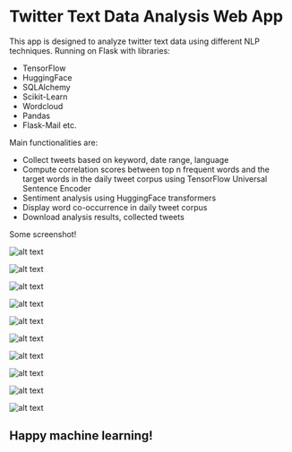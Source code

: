 
# Twitter Text Data Analysis Web App

This app is designed to analyze twitter text data using different NLP techniques.
Running on Flask with libraries:
 - TensorFlow
 - HuggingFace
 - SQLAlchemy
 - Scikit-Learn
 - Wordcloud 
 - Pandas 
 - Flask-Mail etc.  

Main functionalities are:
 - Collect tweets based on keyword, date range, language
 - Compute correlation scores between top n frequent words and the target words in the daily tweet corpus using TensorFlow Universal Sentence Encoder
 - Sentiment analysis using HuggingFace transformers
 - Display word co-occurrence in daily tweet corpus
 - Download analysis results, collected tweets

Some screenshot!

![alt text](https://github.com/aslanismailgit/Twitter-Text-Data-Analysis-Web-App/blob/main/images/main.png)

![alt text](https://github.com/aslanismailgit/Twitter-Text-Data-Analysis-Web-App/blob/main/images/search_page.png)

![alt text](https://github.com/aslanismailgit/Twitter-Text-Data-Analysis-Web-App/blob/main/images/plots1.png)

![alt text](https://github.com/aslanismailgit/Twitter-Text-Data-Analysis-Web-App/blob/main/images/plots2.png)

![alt text](https://github.com/aslanismailgit/Twitter-Text-Data-Analysis-Web-App/blob/main/images/plots3.png)

![alt text](https://github.com/aslanismailgit/Twitter-Text-Data-Analysis-Web-App/blob/main/images/enter_target_words.png)

![alt text](https://github.com/aslanismailgit/Twitter-Text-Data-Analysis-Web-App/blob/main/images/correlation_plot.png)

![alt text](https://github.com/aslanismailgit/Twitter-Text-Data-Analysis-Web-App/blob/main/images/sentiment_analysis_plot.png)

![alt text](https://github.com/aslanismailgit/Twitter-Text-Data-Analysis-Web-App/blob/main/images/word_cooccurance.png)

![alt text](https://github.com/aslanismailgit/Twitter-Text-Data-Analysis-Web-App/blob/main/images/download.png)


## Happy machine learning!
